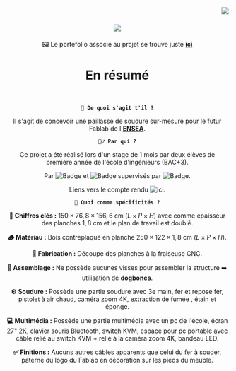 <img align="right" src="https://visitor-badge.laobi.icu/badge?page_id=salesp07.salesp07" />

<h1 align="center">
    <img src="https://readme-typing-svg.herokuapp.com/?font=Righteous&size=35&center=true&vCenter=true&width=500&height=70&duration=6000&lines=Bonjour!+👋;+Meuble+de+soudure+du+Fablab;" />
</h1>

<div align="center">
  
  🖼️ Le portefolio associé au projet se trouve juste **[ici](https://nelthb.notion.site/Stage-1A-FabLab-Makerspace-4b8a7bd95b364fb7ac839f11d980228e)**
  
</div>

<h1 align="center">
  En résumé
</h1>

</br>

<div align="center">
  
  **`🤔 De quoi s'agit t'il ?`**
  
  Il s'agit de concevoir une paillasse de soudure sur-mesure pour le futur Fablab de l'[**ENSEA**](https://www.ensea.fr/fr).

   **`🙋‍♂️ Par qui ?`**

  Ce projet a été réalisé lors d'un stage de 1 mois par deux élèves de première année de l'école d'ingénieurs (BAC+3).

  Par ![Badge](https://img.shields.io/badge/Matis%20GARBEZ-blue) 
 et ![Badge](https://img.shields.io/badge/Nelven%20THEBAULT-blue) supervisés par ![Badge](https://img.shields.io/badge/Cédric%20BLEIMLING-darkgreen).

 Liens vers le compte rendu ![ici](https://nelthb.notion.site/754509c932134c3ebd9d55e74b91807b?pvs=25#bbd4ef64d4b04cf699826f9cdbd59d9d).

  **`📑 Quoi comme spécificités ?`**

  **📏 Chiffres clés :** $150\times76,8\times156,6\text{ cm}$ $(L\times P\times H)$ avec comme épaisseur des planches $1,8\text{ cm}$ et le plan de travail est doublé.

  **🪵 Matériau :** Bois contreplaqué en planche $250\times122\times1,8\text{ cm}$ $(L\times P\times H)$.

  **🔨 Fabrication :** Découpe des planches à la fraiseuse CNC.

  **🔩 Assemblage :** Ne possède aucunes visses pour assembler la structure ➡️ utilisation de [**dogbones**](https://www.mekanika.io/fr_BE/blog/apprentissage-1/un-dogbone-c-est-quoi-42).

  **⚙️ Soudure :** Possède une partie soudure avec 3e main, fer et repose fer, pistolet à air chaud, caméra zoom 4K, extraction de fumée , étain et éponge.

  **💻 Multimédia :** Possède une partie multimédia avec un pc de l'école, écran 27" 2K, clavier souris Bluetooth, switch KVM, espace pour pc portable avec câble relié au switch KVM + relié à la caméra zoom 4K, bandeau LED.

  **✅ Finitions :** Aucuns autres câbles apparents que celui du fer à souder, paterne du logo du Fablab en décoration sur les pieds du meuble.

</div>
